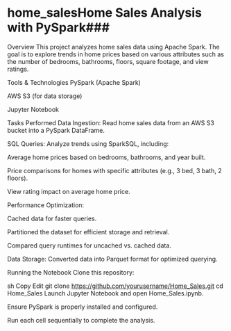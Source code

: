 # home_salesHome Sales Analysis with PySpark###
Overview
This project analyzes home sales data using Apache Spark. The goal is to explore trends in home prices based on various attributes such as the number of bedrooms, bathrooms, floors, square footage, and view ratings.

Tools & Technologies
PySpark (Apache Spark)

AWS S3 (for data storage)

Jupyter Notebook

Tasks Performed
Data Ingestion: Read home sales data from an AWS S3 bucket into a PySpark DataFrame.

SQL Queries: Analyze trends using SparkSQL, including:

Average home prices based on bedrooms, bathrooms, and year built.

Price comparisons for homes with specific attributes (e.g., 3 bed, 3 bath, 2 floors).

View rating impact on average home price.

Performance Optimization:

Cached data for faster queries.

Partitioned the dataset for efficient storage and retrieval.

Compared query runtimes for uncached vs. cached data.

Data Storage: Converted data into Parquet format for optimized querying.

Running the Notebook
Clone this repository:

sh
Copy
Edit
git clone https://github.com/yourusername/Home_Sales.git
cd Home_Sales
Launch Jupyter Notebook and open Home_Sales.ipynb.

Ensure PySpark is properly installed and configured.

Run each cell sequentially to complete the analysis.
